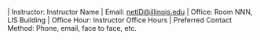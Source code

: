 | Instructor: Instructor Name
| Email: netID@illinois.edu
| Office: Room NNN, LIS Building
| Office Hour: Instructor Office Hours
| Preferred Contact Method: Phone, email, face to face, etc.
